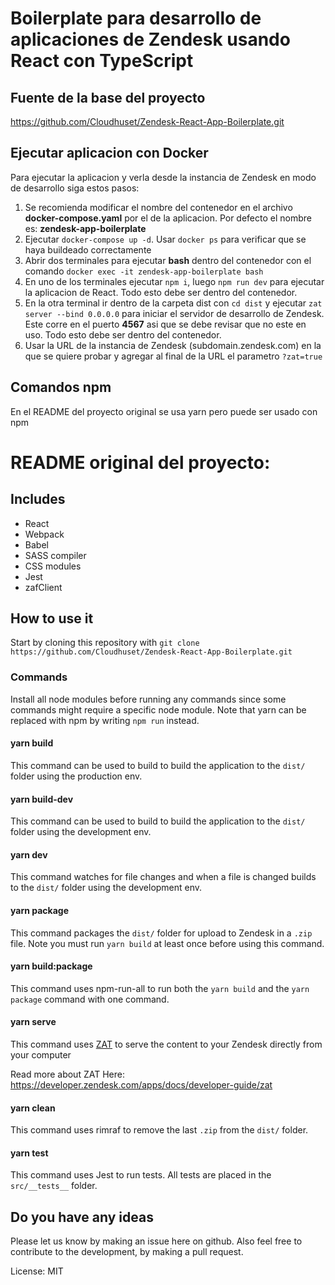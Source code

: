 # Boilerplate para desarrollo de aplicaciones de Zendesk usando React con TypeScript

## Fuente de la base del proyecto
https://github.com/Cloudhuset/Zendesk-React-App-Boilerplate.git

## Ejecutar aplicacion con Docker
Para ejecutar la aplicacion y verla desde la instancia de Zendesk en modo de desarrollo siga estos pasos:

1. Se recomienda modificar el nombre del contenedor en el archivo __docker-compose.yaml__ por el de la aplicacion. Por defecto el nombre es: __zendesk-app-boilerplate__
2. Ejecutar `docker-compose up -d`. Usar `docker ps` para verificar que se haya buildeado correctamente
3. Abrir dos terminales para ejecutar __bash__ dentro del contenedor con el comando `docker exec -it zendesk-app-boilerplate bash`
4. En uno de los terminales ejecutar `npm i`, luego `npm run dev` para ejecutar la aplicacion de React. Todo esto debe ser dentro del contenedor.
5. En la otra terminal ir dentro de la carpeta dist con `cd dist` y ejecutar `zat server --bind 0.0.0.0` para iniciar el servidor de desarrollo de Zendesk. Este corre en el puerto __4567__ asi que se debe revisar que no este en uso. Todo esto debe ser dentro del contenedor.
6. Usar la URL de la instancia de Zendesk (subdomain.zendesk.com) en la que se quiere probar y agregar al final de la URL el parametro `?zat=true`

## Comandos npm

En el README del proyecto original se usa yarn pero puede ser usado con npm

# README original del proyecto:
## Includes

* React
* Webpack
* Babel
* SASS compiler
* CSS modules
* Jest
* zafClient

## How to use it

Start by cloning this repository with `git clone https://github.com/Cloudhuset/Zendesk-React-App-Boilerplate.git`

### Commands

Install all node modules before running any commands since some commands might require a specific node module.
Note that yarn can be replaced with npm by writing `npm run` instead.

#### yarn build

This command can be used to build to build the application to the `dist/` folder using the production env.

#### yarn build-dev

This command can be used to build to build the application to the `dist/` folder using the development env.

#### yarn dev

This command watches for file changes and when a file is changed builds to the `dist/` folder using the development env.

#### yarn package

This command packages the `dist/` folder for upload to Zendesk in a `.zip` file.
Note you must run `yarn build` at least once before using this command.

#### yarn build:package

This command uses npm-run-all to run both the `yarn build` and the `yarn package` command with one command.

#### yarn serve

This command uses [ZAT](https://developer.zendesk.com/apps/docs/developer-guide/zat) to serve the content to your Zendesk directly from your computer

Read more about ZAT Here: <https://developer.zendesk.com/apps/docs/developer-guide/zat>

#### yarn clean

This command uses rimraf to remove the last `.zip` from the `dist/` folder.

#### yarn test

This command uses Jest to run tests. All tests are placed in the `src/__tests__` folder.

## Do you have any ideas

Please let us know by making an issue here on github. Also feel free to contribute to the development, by making a pull request.

License: MIT
